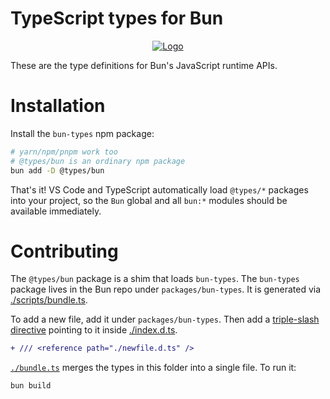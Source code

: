 # TypeScript types for Bun

<p align="center">
  <a href="https://bun.sh"><img src="https://bun.sh/logo@2x.png" alt="Logo"></a>
</p>

These are the type definitions for Bun's JavaScript runtime APIs.

# Installation

Install the `bun-types` npm package:

```bash
# yarn/npm/pnpm work too
# @types/bun is an ordinary npm package
bun add -D @types/bun
```

That's it! VS Code and TypeScript automatically load `@types/*` packages into your project, so the `Bun` global and all `bun:*` modules should be available immediately.

# Contributing

The `@types/bun` package is a shim that loads `bun-types`. The `bun-types` package lives in the Bun repo under `packages/bun-types`. It is generated via [./scripts/bundle.ts](./scripts/bundle.ts).

To add a new file, add it under `packages/bun-types`. Then add a [triple-slash directive](https://www.typescriptlang.org/docs/handbook/triple-slash-directives.html) pointing to it inside [./index.d.ts](./index.d.ts).

```diff
+ /// <reference path="./newfile.d.ts" />
```

[`./bundle.ts`](./bundle.ts) merges the types in this folder into a single file. To run it:

```bash
bun build
```
